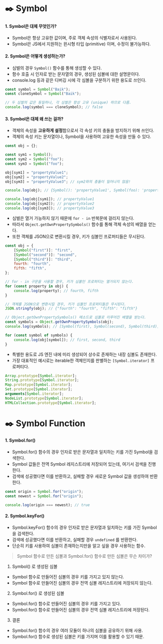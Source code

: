 # ✒️ Symbol

#### 1. Symbol은 대체 무엇인가?

- Symbol은 항상 고유한 값이며, 주로 객체 속성의 식별자로서 사용된다.
- Symbol은 JS에서 지원하는 윈시형 타입 (primitive) 이며, 수정이 불가능하다.

#### 2. Symbol은 어떻게 생성하는가?

- 심벌의 경우 `Symbol()` 함수를 통해 생성할 수 있다.
- 함수 호출 시 인자로 받는 문자열의 경우, 생성된 심볼에 대한 설명문이다.
- console.log 등과 같은 디버깅 시에 각 심볼을 구분하기 위한 용도로 쓰인다.

```javascript
const symbol = Symbol("Baik");
const cloneSymbol = Symbol("Baik");

// 두 심벌의 값은 동일하나, 각 심벌은 항상 고유 (unique) 하므로 다름.
console.log(symbol === cloneSymbol); // false
```

#### 3. Symbol은 대체 왜 쓰는 걸까?

- 객체의 속성을 **고유하게 설정**함으로서 각 속성 키의 충돌을 방지하기 위해 쓰인다.
- 객체의 속성 키는 문자열이나, Symbol을 사용하여 고유한 속성을 만들 수 있다.

```javascript
const obj = {};

const sym1 = Symbol();
const sym2 = Symbol("foo");
const sym3 = Symbol("foo");

obj[sym1] = "propertyValue1";
obj[sym2] = "propertyValue2";
obj[sym3] = "propertyValue3"; // sym2와의 충돌이 일어나지 않음!

console.log(obj); // {Symbol(): 'propertyValue1', Symbol(foo): 'propertyValue2', Symbol(foo): 'propertyValue3'}

console.log(obj[sym1]); // propertyValue1
console.log(obj[sym2]); // propertyValue2
console.log(obj[sym3]); // propertyValue3
```

- 심벌은 열거 가능하지 않기 때문에 `for - in` 반복문에 걸리지 않는다.
- 따라서 `Object.getOwnPropertySymbols()` 함수를 통해 객체 속성의 배열을 얻는다.
- 또한 객체를 JSON으로 변환시킬 경우, 키가 심볼인 프로퍼티들은 무시된다.

```javascript
const obj = {
	[Symbol("first")]: "first",
	[Symbol("second")]: "second",
	[Symbol("third")]: "third",
	fourth: "fourth",
	fifth: "fifth",
};

// for - in 구문을 사용할 경우, 키가 심볼인 프로퍼티는 열거되지 않는다.
for (const property in obj) {
	console.log(property); // fourth, fifth
}

// 객체를 JSON으로 변환시킬 경우, 키가 심볼인 프로퍼티들은 무시된다.
JSON.stringfy(obj); // {"fourth": "fourth", "fifth": "fifth"}

// Object.getOwnPropertySymbols() 메소드로 심볼로 이루어진 배열을 받는다.
const symbols = Object.getOwnPropertySymbols(obj);
console.log(symbols); // [Symbol(first), Symbol(second), Symbol(third)]

for (const symbol of symbols) {
	console.log(obj[symbol]); // first, second, third
}
```

- 특별한 용도로 JS 엔진 내에 미리 생성되어 상수로 존재하는 내장 심볼도 존재한다.
- 가장 대표적인 예시로는 iterable한 객체인지를 판별하는 `[Symbol.iterator]` 프로퍼티다.

```javascript
Array.prototype[Symbol.iterator];
String.prototype[Symbol.iterator];
Map.prototype[Symbol.iterator];
Set.prototype[Symbol.iterator];
arguments[Symbol.iterator];
NodeList.prototype[Symbol.iterator];
HTMLCollection.prototype[Symbol.iterator];
```

# ✒️ Symbol Function

#### 1. Symbol.for()

- Symbol.for() 함수의 경우 인자로 받은 문자열과 일치하는 키를 가진 Symbol을 검색한다.
- Symbol 값들은 전역 Symbol 레지스트리에 저장되어 있는데, 여기서 검색을 진행한다.
- 검색에 성공했다면 이를 반환하고, 실패할 경우 새로운 Symbol 값을 생성하여 반환한다.

```javascript
const origin = Symbol.for("origin");
const newest = Symbol.for("origin");

console.log(origin === newest); // true
```

#### 2. Symbol.keyFor()

- Symbol.keyFor() 함수의 경우 인자로 받은 문자열과 일치하는 키를 가진 Symbol을 검색한다.
- 검색에 성공했다면 이를 반환하고, 실패할 경우 `undefined` 를 반환한다.
- 단순히 키를 사용하여 심볼이 존재하는지만을 알고 싶을 경우 사용하는 함수.

> Symbol 함수로 만든 심볼과 Symbol.for() 함수로 만든 심볼은 무슨 차이가?

1. Symbol() 로 생성된 심볼

- Symbol 함수로 만들어진 심볼의 경우 키를 가지고 있지 않는다.
- Symbol 함수로 만들어진 심볼의 경우 전역 심볼 레지스트리에 저장되지 않는다.

2. Symbol.for() 로 생성된 심볼

- Symbol.for() 함수로 만들어진 심볼의 경우 키를 가지고 있다.
- Symbol.for() 함수로 만들어진 심볼의 경우 전역 심볼 레지스트리에 저장된다.

3. 결론

- Symbol.for() 함수의 경우 여러 모듈이 하나의 심볼을 공유하기 위해 사용.
- Symbol.for() 함수로 생성된 심볼은 키를 가지며 이를 활용할 수 있기 때문.
